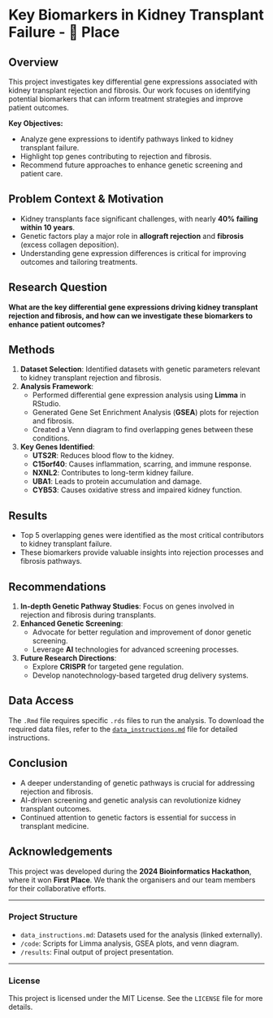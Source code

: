 # Key Biomarkers in Kidney Transplant Failure - 🥇 Place

## Overview
This project investigates key differential gene expressions associated with kidney transplant rejection and fibrosis. Our work focuses on identifying potential biomarkers that can inform treatment strategies and improve patient outcomes.

**Key Objectives:**
- Analyze gene expressions to identify pathways linked to kidney transplant failure.
- Highlight top genes contributing to rejection and fibrosis.
- Recommend future approaches to enhance genetic screening and patient care.

## Problem Context & Motivation
- Kidney transplants face significant challenges, with nearly **40% failing within 10 years**.
- Genetic factors play a major role in **allograft rejection** and **fibrosis** (excess collagen deposition).
- Understanding gene expression differences is critical for improving outcomes and tailoring treatments.

## Research Question
**What are the key differential gene expressions driving kidney transplant rejection and fibrosis, and how can we investigate these biomarkers to enhance patient outcomes?**

## Methods
1. **Dataset Selection**: Identified datasets with genetic parameters relevant to kidney transplant rejection and fibrosis.
2. **Analysis Framework**:
   - Performed differential gene expression analysis using **Limma** in RStudio.
   - Generated Gene Set Enrichment Analysis (**GSEA**) plots for rejection and fibrosis.
   - Created a Venn diagram to find overlapping genes between these conditions.
3. **Key Genes Identified**:
   - **UTS2R**: Reduces blood flow to the kidney.
   - **C15orf40**: Causes inflammation, scarring, and immune response.
   - **NXNL2**: Contributes to long-term kidney failure.
   - **UBA1**: Leads to protein accumulation and damage.
   - **CYB53**: Causes oxidative stress and impaired kidney function.

## Results
- Top 5 overlapping genes were identified as the most critical contributors to kidney transplant failure.
- These biomarkers provide valuable insights into rejection processes and fibrosis pathways.

## Recommendations
1. **In-depth Genetic Pathway Studies**: Focus on genes involved in rejection and fibrosis during transplants.
2. **Enhanced Genetic Screening**:
   - Advocate for better regulation and improvement of donor genetic screening.
   - Leverage **AI** technologies for advanced screening processes.
3. **Future Research Directions**:
   - Explore **CRISPR** for targeted gene regulation.
   - Develop nanotechnology-based targeted drug delivery systems.

## Data Access
The `.Rmd` file requires specific `.rds` files to run the analysis. To download the required data files, refer to the [`data_instructions.md`](./data_instructions.md) file for detailed instructions.

## Conclusion
- A deeper understanding of genetic pathways is crucial for addressing rejection and fibrosis.
- AI-driven screening and genetic analysis can revolutionize kidney transplant outcomes.
- Continued attention to genetic factors is essential for success in transplant medicine.

## Acknowledgements
This project was developed during the **2024 Bioinformatics Hackathon**, where it won **First Place**. We thank the organisers and our team members for their collaborative efforts.

---

### Project Structure
- `data_instructions.md`: Datasets used for the analysis (linked externally).
- `/code`: Scripts for Limma analysis, GSEA plots, and venn diagram.
- `/results`: Final output of project presentation.

---

### License
This project is licensed under the MIT License. See the `LICENSE` file for more details.
